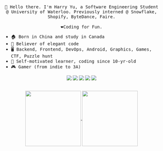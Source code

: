 
 <p align="center">
  <samp>👋 Hello there. I'm Harry Yu, a Software Engineering Student @ University of Waterloo. Previously interned @ Snowflake, Shopify, ByteDance, Faire.</samp><br/><br/>
  <samp>❤️Coding for Fun.</samp>
  <br />
</p>

* <samp>🏠 Born in China and study in Canada</samp>
* <samp>🦋 Believer of elegant code</samp>
* <samp>🖥️ Backend, Frontend, DevOps, Android, Graphics, Games, CTF, Puzzle hunt</samp>
* <samp>📖 Self-motivated learner, coding since 10-yr-old</samp>
* <samp>🎮 Gamer (from indie to 3A)</samp>

<div align="center">
  <img src="https://img.shields.io/badge/Kotlin-7F52FF?style=flat-square&logo=Kotlin&logoColor=white" />
  <img src="https://img.shields.io/badge/Rust-DEA584?style=flat-square&logo=Rust&logoColor=black" />
  <img src="https://img.shields.io/badge/C%2B%2B-00599C?style=flat-square&logo=c%2B%2B&logoColor=white" />
  <img src="https://img.shields.io/badge/Python3-3776AB?style=flat-square&logo=python&logoColor=white" />
  <img src="https://img.shields.io/badge/Ruby-CC342D?style=flat-square&logo=Ruby&logoColor=white" />
</div>
<br/>

<p align="center">
<a href="https://github.com/anuraghazra/github-readme-stat">
  <img align="center" src="https://github-readme-stats.vercel.app/api?username=harrynull&border_radius=3" height="180" />
</a>
<a href="https://github.com/anuraghazra/github-readme-stat">
  <img align="center" src="https://github-readme-stats.vercel.app/api/top-langs/?username=harrynull&hide=Jupyter+Notebook,Java,HTML&layout=compact"  height="180" />
</a>
</p>
